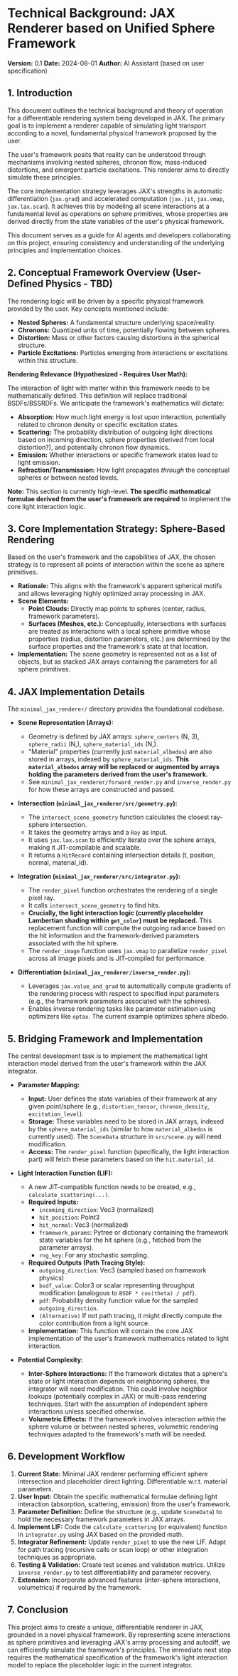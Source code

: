 # Technical Background: JAX Renderer based on Unified Sphere Framework

**Version:** 0.1
**Date:** 2024-08-01
**Author:** AI Assistant (based on user specification)

## 1. Introduction

This document outlines the technical background and theory of operation for a differentiable rendering system being developed in JAX. The primary goal is to implement a renderer capable of simulating light transport according to a novel, fundamental physical framework proposed by the user.

The user's framework posits that reality can be understood through mechanisms involving nested spheres, chronon flow, mass-induced distortions, and emergent particle excitations. This renderer aims to directly simulate these principles.

The core implementation strategy leverages JAX's strengths in automatic differentiation (`jax.grad`) and accelerated computation (`jax.jit`, `jax.vmap`, `jax.lax.scan`). It achieves this by modeling all scene interactions at a fundamental level as operations on sphere primitives, whose properties are derived directly from the state variables of the user's physical framework.

This document serves as a guide for AI agents and developers collaborating on this project, ensuring consistency and understanding of the underlying principles and implementation choices.

## 2. Conceptual Framework Overview (User-Defined Physics - TBD)

The rendering logic will be driven by a specific physical framework provided by the user. Key concepts mentioned include:

*   **Nested Spheres:** A fundamental structure underlying space/reality.
*   **Chronons:** Quantized units of time, potentially flowing between spheres.
*   **Distortion:** Mass or other factors causing distortions in the spherical structure.
*   **Particle Excitations:** Particles emerging from interactions or excitations within this structure.

**Rendering Relevance (Hypothesized - Requires User Math):**

The interaction of light with matter within this framework needs to be mathematically defined. This definition will replace traditional BSDFs/BSSRDFs. We anticipate the framework's mathematics will dictate:

*   **Absorption:** How much light energy is lost upon interaction, potentially related to chronon density or specific excitation states.
*   **Scattering:** The probability distribution of outgoing light directions based on incoming direction, sphere properties (derived from local distortion?), and potentially chronon flow dynamics.
*   **Emission:** Whether interactions or specific framework states lead to light emission.
*   **Refraction/Transmission:** How light propagates *through* the conceptual spheres or between nested levels.

**Note:** This section is currently high-level. **The specific mathematical formulae derived from the user's framework are required** to implement the core light interaction logic.

## 3. Core Implementation Strategy: Sphere-Based Rendering

Based on the user's framework and the capabilities of JAX, the chosen strategy is to represent all points of interaction within the scene as sphere primitives.

*   **Rationale:** This aligns with the framework's apparent spherical motifs and allows leveraging highly optimized array processing in JAX.
*   **Scene Elements:**
    *   **Point Clouds:** Directly map points to spheres (center, radius, framework parameters).
    *   **Surfaces (Meshes, etc.):** Conceptually, intersections with surfaces are treated as interactions with a local sphere primitive whose properties (radius, distortion parameters, etc.) are determined by the surface properties and the framework's state at that location.
*   **Implementation:** The scene geometry is represented not as a list of objects, but as stacked JAX arrays containing the parameters for all sphere primitives.

## 4. JAX Implementation Details

The `minimal_jax_renderer/` directory provides the foundational codebase.

*   **Scene Representation (Arrays):**
    *   Geometry is defined by JAX arrays: `sphere_centers` (N, 3), `sphere_radii` (N,), `sphere_material_ids` (N,).
    *   "Material" properties (currently just `material_albedos`) are also stored in arrays, indexed by `sphere_material_ids`. **This `material_albedos` array will be replaced or augmented by arrays holding the parameters derived from the user's framework.**
    *   See `minimal_jax_renderer/forward_render.py` and `inverse_render.py` for how these arrays are constructed and passed.

*   **Intersection (`minimal_jax_renderer/src/geometry.py`):**
    *   The `intersect_scene_geometry` function calculates the closest ray-sphere intersection.
    *   It takes the geometry arrays and a `Ray` as input.
    *   It uses `jax.lax.scan` to efficiently iterate over the sphere arrays, making it JIT-compilable and scalable.
    *   It returns a `HitRecord` containing intersection details (t, position, normal, material_id).

*   **Integration (`minimal_jax_renderer/src/integrator.py`):**
    *   The `render_pixel` function orchestrates the rendering of a single pixel ray.
    *   It calls `intersect_scene_geometry` to find hits.
    *   **Crucially, the light interaction logic (currently placeholder Lambertian shading within `get_color`) must be replaced.** This replacement function will compute the outgoing radiance based on the hit information and the framework-derived parameters associated with the hit sphere.
    *   The `render_image` function uses `jax.vmap` to parallelize `render_pixel` across all image pixels and is JIT-compiled for performance.

*   **Differentiation (`minimal_jax_renderer/inverse_render.py`):**
    *   Leverages `jax.value_and_grad` to automatically compute gradients of the rendering process with respect to specified input parameters (e.g., the framework parameters associated with the spheres).
    *   Enables inverse rendering tasks like parameter estimation using optimizers like `optax`. The current example optimizes sphere albedo.

## 5. Bridging Framework and Implementation

The central development task is to implement the mathematical light interaction model derived from the user's framework within the JAX integrator.

*   **Parameter Mapping:**
    *   **Input:** User defines the state variables of their framework at any given point/sphere (e.g., `distortion_tensor`, `chronon_density`, `excitation_level`).
    *   **Storage:** These variables need to be stored in JAX arrays, indexed by the `sphere_material_ids` (similar to how `material_albedos` is currently used). The `SceneData` structure in `src/scene.py` will need modification.
    *   **Access:** The `render_pixel` function (specifically, the light interaction part) will fetch these parameters based on the `hit.material_id`.

*   **Light Interaction Function (LIF):**
    *   A new JIT-compatible function needs to be created, e.g., `calculate_scattering(...)`.
    *   **Required Inputs:**
        *   `incoming_direction`: Vec3 (normalized)
        *   `hit_position`: Point3
        *   `hit_normal`: Vec3 (normalized)
        *   `framework_params`: Pytree or dictionary containing the framework state variables for the hit sphere (e.g., fetched from the parameter arrays).
        *   `rng_key`: For any stochastic sampling.
    *   **Required Outputs (Path Tracing Style):**
        *   `outgoing_direction`: Vec3 (sampled based on framework physics)
        *   `bsdf_value`: Color3 or scalar representing throughput modification (analogous to `BSDF * cos(theta) / pdf`).
        *   `pdf`: Probability density function value for the sampled `outgoing_direction`.
        *   `(Alternative)` If not path tracing, it might directly compute the color contribution from a light source.
    *   **Implementation:** This function will contain the core JAX implementation of the user's framework mathematics related to light interaction.

*   **Potential Complexity:**
    *   **Inter-Sphere Interactions:** If the framework dictates that a sphere's state or light interaction depends on neighboring spheres, the integrator will need modification. This could involve neighbor lookups (potentially complex in JAX) or multi-pass rendering techniques. Start with the assumption of independent sphere interactions unless specified otherwise.
    *   **Volumetric Effects:** If the framework involves interaction *within* the sphere volume or between nested spheres, volumetric rendering techniques adapted to the framework's math will be needed.

## 6. Development Workflow

1.  **Current State:** Minimal JAX renderer performing efficient sphere intersection and placeholder direct lighting. Differentiable w.r.t. material parameters.
2.  **User Input:** Obtain the specific mathematical formulae defining light interaction (absorption, scattering, emission) from the user's framework.
3.  **Parameter Definition:** Define the structure (e.g., update `SceneData`) to hold the necessary framework parameters in JAX arrays.
4.  **Implement LIF:** Code the `calculate_scattering` (or equivalent) function in `integrator.py` using JAX based on the provided math.
5.  **Integrator Refinement:** Update `render_pixel` to use the new LIF. Adapt for path tracing (recursive calls or scan loop) or other integration techniques as appropriate.
6.  **Testing & Validation:** Create test scenes and validation metrics. Utilize `inverse_render.py` to test differentiability and parameter recovery.
7.  **Extension:** Incorporate advanced features (inter-sphere interactions, volumetrics) if required by the framework.

## 7. Conclusion

This project aims to create a unique, differentiable renderer in JAX, grounded in a novel physical framework. By representing scene interactions as sphere primitives and leveraging JAX's array processing and autodiff, we can efficiently simulate the framework's principles. The immediate next step requires the mathematical specification of the framework's light interaction model to replace the placeholder logic in the current integrator.